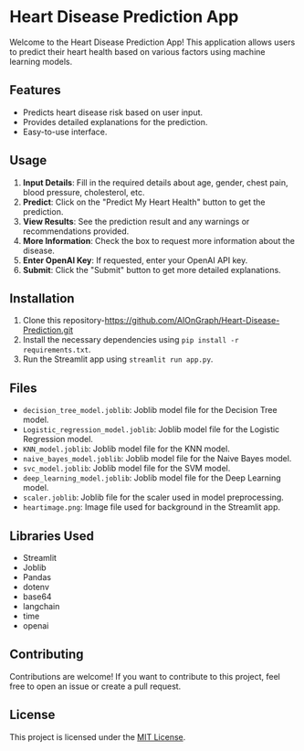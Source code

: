 # Heart Disease Prediction App

Welcome to the Heart Disease Prediction App! This application allows users to predict their heart health based on various factors using machine learning models.

## Features

- Predicts heart disease risk based on user input.
- Provides detailed explanations for the prediction.
- Easy-to-use interface.

## Usage

1. **Input Details**: Fill in the required details about age, gender, chest pain, blood pressure, cholesterol, etc.
2. **Predict**: Click on the "Predict My Heart Health" button to get the prediction.
3. **View Results**: See the prediction result and any warnings or recommendations provided.
4. **More Information**: Check the box to request more information about the disease.
5. **Enter OpenAI Key**: If requested, enter your OpenAI API key.
6. **Submit**: Click the "Submit" button to get more detailed explanations.

## Installation

1. Clone this repository-https://github.com/AIOnGraph/Heart-Disease-Prediction.git
2. Install the necessary dependencies using `pip install -r requirements.txt`.
3. Run the Streamlit app using `streamlit run app.py`.

## Files

- `decision_tree_model.joblib`: Joblib model file for the Decision Tree model.
- `Logistic_regression_model.joblib`: Joblib model file for the Logistic Regression model.
- `KNN_model.joblib`: Joblib model file for the KNN model.
- `naive_bayes_model.joblib`: Joblib model file for the Naive Bayes model.
- `svc_model.joblib`: Joblib model file for the SVM model.
- `deep_learning_model.joblib`: Joblib model file for the Deep Learning model.
- `scaler.joblib`: Joblib file for the scaler used in model preprocessing.
- `heartimage.png`: Image file used for background in the Streamlit app.

## Libraries Used

- Streamlit
- Joblib
- Pandas
- dotenv
- base64
- langchain
- time
- openai

## Contributing
Contributions are welcome! If you want to contribute to this project, feel free to open an issue or create a pull request.

## License
This project is licensed under the [MIT License](LICENSE).

